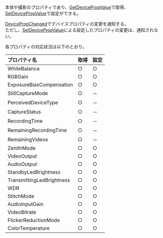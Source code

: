 本体や撮影のプロパティであり、[GetDevicePropValue](../operation/0x1015_GetDevicePropValue.md)で取得、[SetDevicePropValue](../operation/0x1016_SetDevicePropValue.md)で設定ができる。

[DevicePropChanged](../event/0x4006_DevicePropChanged.md)でデバイスプロパティの変更を通知する。<BR>
ただし、[SetDevicePropValue](../operation/0x1016_SetDevicePropValue.md)による設定したプロパティの変更は、通知されない。

各プロパティの対応状況は以下のとおり。

| プロパティ名 | 取得 | 設定 |
|:---|:---|:---|
| WhiteBalance | ○ | ○ |
| RGBGain | ○ | ○ |
| ExposureBiasCompensation | ○ | ○ |
| StillCaptureMode | ○ | － |
| PerceivedDeviceType | ○ | － |
| CaptureStatus | ○ | － |
| RecordingTime | ○ | － |
| RemainingRecordingTime | ○ | － |
| RemainingVideos | ○ | － |
| ZenithMode | ○ | ○ |
| VideoOutput | ○ | ○ |
| AudioOutput | ○ | ○ |
| StandbyLedBrightness | ○ | ○ |
| TransmittingLedBrightness | ○ | ○ |
| WDR | ○ | ○ |
| StitchMode | ○ | ○ |
| AudioInputGain | ○ | ○ |
| VideoBitrate | ○ | ○ |
| FlickerReductionMode | ○ | ○ |
| ColorTemperature | ○ | ○ |
